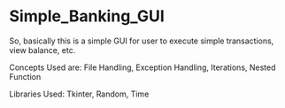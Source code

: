# Simple_Banking_GUI
So, basically this is a simple GUI for user to execute simple transactions, view balance, etc.

Concepts Used are:
File Handling,
Exception Handling,
Iterations, 
Nested Function 

Libraries Used:
Tkinter, 
Random,
Time


